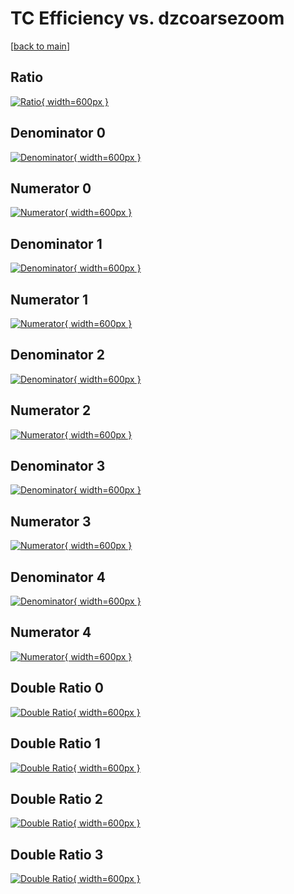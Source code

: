 # TC Efficiency vs. dzcoarsezoom

[[back to main](./)]



## Ratio

[![Ratio](../mtv/var/TC_xtr_321_0_eff_dzcoarsezoom.png){ width=600px }](../mtv/var/TC_xtr_321_0_eff_dzcoarsezoom.pdf)

## Denominator 0

[![Denominator](../mtv/den/TC_xtr_321_0_eff_dzcoarsezoom_den0.png){ width=600px }](../mtv/den/TC_xtr_321_0_eff_dzcoarsezoom_den0.pdf)

## Numerator 0

[![Numerator](../mtv/num/TC_xtr_321_0_eff_dzcoarsezoom_num0.png){ width=600px }](../mtv/num/TC_xtr_321_0_eff_dzcoarsezoom_num0.pdf)

## Denominator 1

[![Denominator](../mtv/den/TC_xtr_321_0_eff_dzcoarsezoom_den1.png){ width=600px }](../mtv/den/TC_xtr_321_0_eff_dzcoarsezoom_den1.pdf)

## Numerator 1

[![Numerator](../mtv/num/TC_xtr_321_0_eff_dzcoarsezoom_num1.png){ width=600px }](../mtv/num/TC_xtr_321_0_eff_dzcoarsezoom_num1.pdf)

## Denominator 2

[![Denominator](../mtv/den/TC_xtr_321_0_eff_dzcoarsezoom_den2.png){ width=600px }](../mtv/den/TC_xtr_321_0_eff_dzcoarsezoom_den2.pdf)

## Numerator 2

[![Numerator](../mtv/num/TC_xtr_321_0_eff_dzcoarsezoom_num2.png){ width=600px }](../mtv/num/TC_xtr_321_0_eff_dzcoarsezoom_num2.pdf)

## Denominator 3

[![Denominator](../mtv/den/TC_xtr_321_0_eff_dzcoarsezoom_den3.png){ width=600px }](../mtv/den/TC_xtr_321_0_eff_dzcoarsezoom_den3.pdf)

## Numerator 3

[![Numerator](../mtv/num/TC_xtr_321_0_eff_dzcoarsezoom_num3.png){ width=600px }](../mtv/num/TC_xtr_321_0_eff_dzcoarsezoom_num3.pdf)

## Denominator 4

[![Denominator](../mtv/den/TC_xtr_321_0_eff_dzcoarsezoom_den4.png){ width=600px }](../mtv/den/TC_xtr_321_0_eff_dzcoarsezoom_den4.pdf)

## Numerator 4

[![Numerator](../mtv/num/TC_xtr_321_0_eff_dzcoarsezoom_num4.png){ width=600px }](../mtv/num/TC_xtr_321_0_eff_dzcoarsezoom_num4.pdf)

## Double Ratio 0

[![Double Ratio](../mtv/ratio/TC_xtr_321_0_eff_dzcoarsezoom_ratio0.png){ width=600px }](../mtv/ratio/TC_xtr_321_0_eff_dzcoarsezoom_ratio0.pdf)

## Double Ratio 1

[![Double Ratio](../mtv/ratio/TC_xtr_321_0_eff_dzcoarsezoom_ratio1.png){ width=600px }](../mtv/ratio/TC_xtr_321_0_eff_dzcoarsezoom_ratio1.pdf)

## Double Ratio 2

[![Double Ratio](../mtv/ratio/TC_xtr_321_0_eff_dzcoarsezoom_ratio2.png){ width=600px }](../mtv/ratio/TC_xtr_321_0_eff_dzcoarsezoom_ratio2.pdf)

## Double Ratio 3

[![Double Ratio](../mtv/ratio/TC_xtr_321_0_eff_dzcoarsezoom_ratio3.png){ width=600px }](../mtv/ratio/TC_xtr_321_0_eff_dzcoarsezoom_ratio3.pdf)


